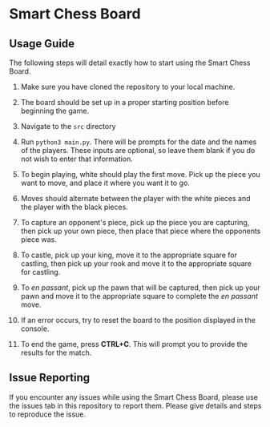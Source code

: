 # Smart Chess Board

## Usage Guide

The following steps will detail exactly how to start using the Smart Chess Board.

1. Make sure you have cloned the repository to your local machine.

2. The board should be set up in a proper starting position before beginning the game. 

3. Navigate to the `src` directory

4. Run `python3 main.py`. There will be prompts for the date and the names of the players. These inputs are optional, so leave them blank if you do not wish to enter that information.

5. To begin playing, white should play the first move. Pick up the piece you want to move, and place it where you want it to go.

6. Moves should alternate between the player with the white pieces and the player with the black pieces.

7. To capture an opponent's piece, pick up the piece you are capturing, then pick up your own piece, then place that piece where the opponents piece was.

8. To castle, pick up your king, move it to the appropriate square for castling, then pick up your rook and move it to the appropriate square for castling.

9. To *en passant*, pick up the pawn that will be captured, then pick up your pawn and move it to the appropriate square to complete the *en passant* move. 

10. If an error occurs, try to reset the board to the position displayed in the console. 

11. To end the game, press **CTRL+C**. This will prompt you to provide the results for the match.

## Issue Reporting

If you encounter any issues while using the Smart Chess Board, please use the issues tab in this repository to report them. Please give details and steps to reproduce the issue.
